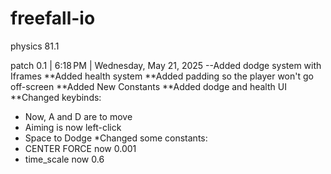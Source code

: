 # freefall-io
physics 81.1

patch 0.1 | 6:18 PM | Wednesday, May 21, 2025
--Added dodge system with Iframes
**Added health system
**Added padding so the player won't go off-screen
**Added New Constants
**Added dodge and health UI
**Changed keybinds:
  - Now, A and D are to move
  - Aiming is now left-click
  - Space to Dodge
*Changed some constants:
  - CENTER FORCE now 0.001
  - time_scale now 0.6
